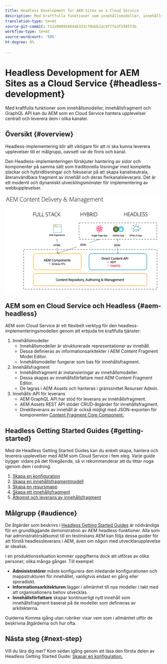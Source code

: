 ```yaml
---
title: Headless Development for AEM Sites as a Cloud Service
description: Med kraftfulla funktioner som innehållsmodeller, innehållsfragment och GraphQL API kan du AEM som en Cloud Service hantera upplevelser centralt och leverera dem i olika kanaler.
translation-type: tm+mt
source-git-commit: 712a99095494ab333cf0ebb2ac9fffe3f5945f3b
workflow-type: tm+mt
source-wordcount: '505'
ht-degree: 0%

---
```



# Headless Development for AEM Sites as a Cloud Service {#headless-development}

Med kraftfulla funktioner som innehållsmodeller, innehållsfragment och GraphQL API kan du AEM som en Cloud Service hantera upplevelser centralt och leverera dem i olika kanaler.

## Översikt {#overview}

Headless-implementering blir allt viktigare för att ni ska kunna leverera upplevelser till er målgrupp, oavsett var de finns och kanal.

Den Headless-implementeringen förskjuter hantering av sidor och komponenter på samma sätt som traditionella lösningar med kompletta stackar och hybridlösningar och fokuserar på att skapa kanalneutrala, återanvändbara fragment av innehåll och deras flerkanalsleverans. Det är ett modernt och dynamiskt utvecklingsmönster för implementering av webbupplevelser.

![AEM implementeringsmodeller](assets/aem-implementation-models.png)

## AEM som en Cloud Service och Headless {#aem-headless}

AEM som Cloud Service är ett flexibelt verktyg för den headless-implementeringsmodellen genom att erbjuda tre kraftfulla tjänster:

1. Innehållsmodeller
   * Innehållsmodeller är strukturerade representationer av innehåll.
   * Dessa definieras av informationsarkitekter i AEM Content Fragment Model Editor.
   * Innehållsmodeller fungerar som bas för innehållsfragment.
1. Innehållsfragment
   * Innehållsfragment är instansieringar av innehållsmodeller.
   * Dessa skapas av innehållsförfattare med AEM Content Fragment Editor.
   * De lagras i AEM Assets och hanteras i gränssnittet Resurser Admin.
1. Innehålls-API för leverans
   * AEM GraphQL API har stöd för leverans av innehållsfragment.
   * AEM Assets REST API stöder CRUD-åtgärder för innehållsfragment.
   * Direktleverans av innehåll är också möjligt med JSON-exporten för komponenten [Content Fragment Core Component.](https://docs.adobe.com/content/help/en/experience-manager-core-components/using/components/content-fragment-component.html)

## Headless Getting Started Guides {#getting-started}

Med de Headless Getting Started Guides kan du enkelt skapa, hantera och leverera upplevelser med AEM som Cloud Service i fem steg. Varje guide bygger vidare på det föregående, så vi rekommenderar att du tittar noga igenom dem i ordning.

1. [Skapa en konfiguration](getting-started/create-configuration.md)
1. [Skapa en innehållsfragmentmodell](getting-started/create-content-model.md)
1. [Skapa en resursmapp](getting-started/create-assets-folder.md)
1. [Skapa ett innehållsfragment](getting-started/create-content-fragment.md)
1. [Åtkomst och leverans av innehållsfragment](getting-started/create-api-request.md)

## Målgrupp {#audience}

De åtgärder som beskrivs i [Headless Getting Started Guides](#getting-started) är nödvändiga för en grundläggande demonstration av AEM headless-funktioner. Alla som har administratörsåtkomst till en testinstans AEM kan följa dessa guider för att förstå headlessleverans i AEM, även om någon med utvecklarupplevelse är idealisk.

I en produktionssituation kommer uppgifterna dock att utföras av olika personer, olika många gånger. Till exempel:

* **Administratörer** måste konfigurera den inledande konfigurationen och mappstrukturen för innehållet, vanligtvis endast en gång eller sporadiskt.
* **Informationsarkitekturen** lägger i allmänhet till nya modeller i takt med att organisationens behov utvecklas.
* **Innehållsförfattare** skapar kontinuerligt nytt innehåll som innehållsfragment baserat på de modeller som definieras av arkitekterna.

Guiderna Komma igång utan rubriker visar vem som i allmänhet utför de beskrivna åtgärderna och hur ofta.

## Nästa steg {#next-step}

Vill du lära dig mer? Kom sedan igång genom att läsa den första delen av Headless Getting Started Guide: [Skapar en konfiguration.](getting-started/create-configuration.md)
